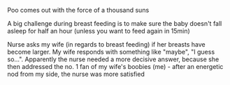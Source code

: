 Poo comes out with the force of a thousand suns

A big challenge during breast feeding is to make sure the baby doesn't fall asleep for half an hour (unless you want to feed again in 15min)

Nurse asks my wife (in regards to breast feeding) if her breasts have become larger. My wife responds with something like "maybe", "I guess so...". Apparently the nurse needed a more decisive answer, because she then addressed the no. 1 fan of my wife's boobies (me) - after an energetic nod from my side, the nurse was more satisfied
